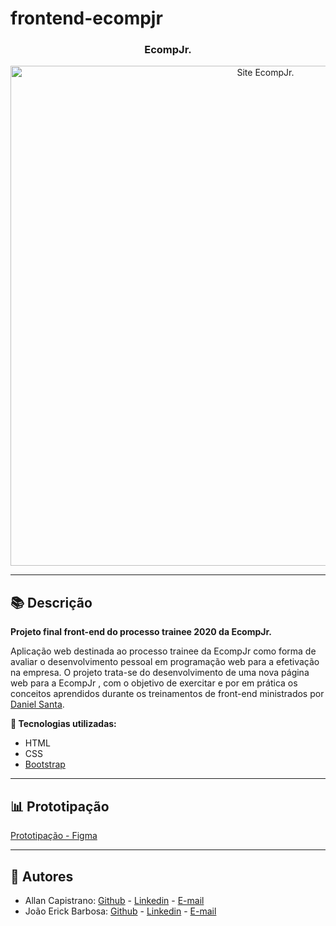 # frontend-ecompjr

<h3 align="center">EcompJr.</h3>
<p align="center">
  <img src="https://i.imgur.com/pLt2XCk.png" alt="Site EcompJr." width="800px">
</p>

------------

## 📚 Descrição ##
**Projeto final front-end do processo trainee 2020 da EcompJr.**

Aplicação web destinada ao processo trainee da EcompJr como forma de avaliar o desenvolvimento pessoal em programação web para a efetivação na empresa.
O projeto trata-se do desenvolvimento de uma nova página web para a EcompJr , com o objetivo de exercitar e por em prática os conceitos aprendidos durante os treinamentos de front-end ministrados por [Daniel Santa](https://github.com/DanielSRS).

**🔗 Tecnologias utilizadas:**
- HTML
- CSS
- [Bootstrap](https://getbootstrap.com/)

------------

## 📊 Prototipação ##
[Prototipação - Figma](https://www.figma.com/file/4LLJrfLZiRl2BKpNDqZe0n/Site-EcompJr?node-id=0%3A1)

------------

## 📌 Autores ##
- Allan Capistrano: [Github](https://github.com/AllanCapistrano) - [Linkedin](https://www.linkedin.com/in/allancapistrano/) - [E-mail](https://mail.google.com/mail/u/0/?view=cm&fs=1&tf=1&source=mailto&to=asantos@ecomp.uefs.br)
- João Erick Barbosa: [Github](https://github.com/JoaoErick) - [Linkedin](https://www.linkedin.com/in/joão-erick-barbosa-9050801b0/) - [E-mail](https://mail.google.com/mail/u/0/?view=cm&fs=1&tf=1&source=mailto&to=jsilva@ecomp.uefs.br)
